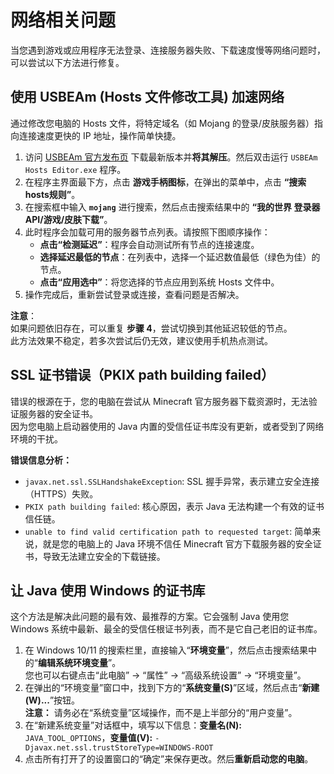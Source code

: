 # 网络相关问题

当您遇到游戏或应用程序无法登录、连接服务器失败、下载速度慢等网络问题时，可以尝试以下方法进行修复。

## 使用 USBEAm (Hosts 文件修改工具) 加速网络

通过修改您电脑的 Hosts 文件，将特定域名（如 Mojang 的登录/皮肤服务器）指向连接速度更快的 IP 地址，操作简单快捷。

1. 访问 [USBEAm 官方发布页](https://www.dogfight360.com/blog/) 下载最新版本并**将其解压**。然后双击运行 `USBEAm Hosts Editor.exe` 程序。
2. 在程序主界面最下方，点击 **游戏手柄图标**，在弹出的菜单中，点击 **“搜索hosts规则”**。
3. 在搜索框中输入 **`mojang`** 进行搜索，然后点击搜索结果中的 **“我的世界 登录器API/游戏/皮肤下载”**。
4. 此时程序会加载可用的服务器节点列表。请按照下图顺序操作：
   - **点击“检测延迟”**：程序会自动测试所有节点的连接速度。
   - **选择延迟最低的节点**：在列表中，选择一个延迟数值最低（绿色为佳）的节点。
   - **点击“应用选中”**：将您选择的节点应用到系统 Hosts 文件中。
5. 操作完成后，重新尝试登录或连接，查看问题是否解决。

**注意**：  
如果问题依旧存在，可以重复 **步骤 4**，尝试切换到其他延迟较低的节点。  
此方法效果不稳定，若多次尝试后仍无效，建议使用手机热点测试。

## SSL 证书错误（PKIX path building failed）

错误的根源在于，您的电脑在尝试从 Minecraft 官方服务器下载资源时，无法验证服务器的安全证书。  
因为您电脑上启动器使用的 Java 内置的受信任证书库没有更新，或者受到了网络环境的干扰。

**错误信息分析：**

- `javax.net.ssl.SSLHandshakeException`: SSL 握手异常，表示建立安全连接（HTTPS）失败。
- `PKIX path building failed`: 核心原因，表示 Java 无法构建一个有效的证书信任链。
- `unable to find valid certification path to requested target`: 简单来说，就是您的电脑上的 Java 环境不信任 Minecraft 官方下载服务器的安全证书，导致无法建立安全的下载链接。

## 让 Java 使用 Windows 的证书库

这个方法是解决此问题的最有效、最推荐的方案。它会强制 Java 使用您 Windows 系统中最新、最全的受信任根证书列表，而不是它自己老旧的证书库。

1. 在 Windows 10/11 的搜索栏里，直接输入“**环境变量**”，然后点击搜索结果中的“**编辑系统环境变量**”。  
   您也可以右键点击“此电脑” -> “属性” -> “高级系统设置” -> “环境变量”。
2. 在弹出的“环境变量”窗口中，找到下方的“**系统变量(S)**”区域，然后点击“**新建(W)...**”按钮。  
   **注意：** 请务必在“系统变量”区域操作，而不是上半部分的“用户变量”。
3. 在“新建系统变量”对话框中，填写以下信息：**变量名(N):** `JAVA_TOOL_OPTIONS`，**变量值(V):** `-Djavax.net.ssl.trustStoreType=WINDOWS-ROOT`
4. 点击所有打开了的设置窗口的“确定”来保存更改。然后**重新启动您的电脑**。
